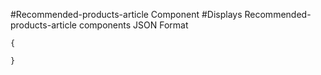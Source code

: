 #Recommended-products-article Component
#Displays Recommended-products-article components
JSON Format
```
{
    
}
```